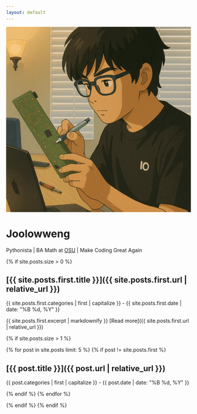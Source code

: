 ```yaml
---
layout: default
---
```


![avatar](assets/images/avatar.png)

# Joolowweng

Pythonista | BA Math at [OSU](https://www.threads.net/@theohiostateuniversity) | Make Coding Great Again

{% if site.posts.size > 0 %}

## [{{ site.posts.first.title }}]({{ site.posts.first.url | relative_url }})

{{ site.posts.first.categories | first | capitalize }} - {{ site.posts.first.date | date: "%B %d, %Y" }}

{{ site.posts.first.excerpt | markdownify }}
[Read more]({{ site.posts.first.url | relative_url }})

{% if site.posts.size > 1 %}

{% for post in site.posts limit: 5 %}
{% if post != site.posts.first %}

## [{{ post.title }}]({{ post.url | relative_url }})

{{ post.categories | first | capitalize }} - {{ post.date | date: "%B %d, %Y" }}

{% endif %}
{% endfor %}

{% endif %}
{% endif %}
